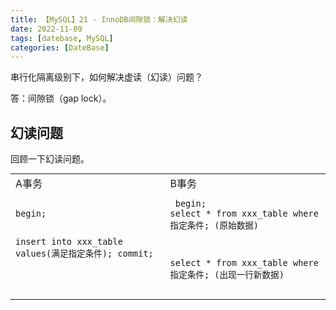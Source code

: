 ```yaml
---
title: 【MySQL】21 - InnoDB间隙锁：解决幻读
date: 2022-11-09
tags: [datebase, MySQL]
categories: [DateBase]
---
```


串行化隔离级别下，如何解决虚读（幻读）问题？

答：间隙锁（gap lock）。


## 幻读问题

回顾一下幻读问题。

<html>
    <table style="margin: auto">
        <tr>
            <td valign="top">A事务<br>
                <!--左侧内容-->
                <pre><code>
begin;


insert into xxx_table values(满足指定条件);
commit;
                </code></pre>
            </td>
            <td valign="top">B事务<br>
                <!--右侧内容-->
                <pre><code>
begin;
select * from xxx_table where 指定条件;
(原始数据)

select * from xxx_table where 指定条件;
(出现一行新数据)
                </code></pre>
            </td>
        </tr>
    </table>
</html>